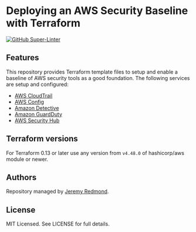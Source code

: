 # Deploying an AWS Security Baseline with Terraform

[![GitHub Super-Linter](https://github.com/jsredmond/aws-security-baseline/workflows/Lint%20Code%20Base/badge.svg)](https://github.com/marketplace/actions/super-linter)

## Features

This repository provides Terraform template files to setup and enable a baseline of AWS security tools as a good foundation. The following services are setup and configured:

* [AWS CloudTrail](https://aws.amazon.com/cloudtrail/)
* [AWS Config](https://aws.amazon.com/config/)
* [Amazon Detective](https://aws.amazon.com/detective/)
* [Amazon GuardDuty](https://aws.amazon.com/guardduty/)
* [AWS Security Hub](https://aws.amazon.com/security-hub/)

## Terraform versions

For Terraform 0.13 or later use any version from `v4.48.0` of hashicorp/aws module or newer.

## Authors

Repository managed by [Jeremy Redmond](https://github.com/jsredmond).

## License

MIT Licensed. See LICENSE for full details.